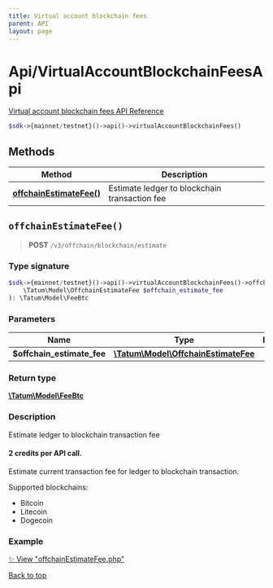 ```yaml
---
title: Virtual account blockchain fees
parent: API
layout: page
---
```


# Api/VirtualAccountBlockchainFeesApi

[Virtual account blockchain fees API Reference](https://apidoc.tatum.io/tag/Virtual-account-blockchain-fees/)

```php
$sdk->{mainnet/testnet}()->api()->virtualAccountBlockchainFees()
```

## Methods

Method | Description
------------- | -------------
[**offchainEstimateFee()**](#offchainestimatefee) | Estimate ledger to blockchain transaction fee


## `offchainEstimateFee()`

> **POST** `/v3/offchain/blockchain/estimate`

### Type signature

```php
$sdk->{mainnet/testnet}()->api()->virtualAccountBlockchainFees()->offchainEstimateFee(
    \Tatum\Model\OffchainEstimateFee $offchain_estimate_fee
): \Tatum\Model\FeeBtc
```

### Parameters

Name | Type | Description  | Notes
------------- | ------------- | ------------- | -------------
 **$offchain_estimate_fee** | [**\Tatum\Model\OffchainEstimateFee**](../../Model/OffchainEstimateFee) |  |

### Return type

[**\Tatum\Model\FeeBtc**](../../Model/FeeBtc)

### Description

Estimate ledger to blockchain transaction fee

<h4>2 credits per API call.</h4>

 Estimate current transaction fee for ledger to blockchain transaction.

 Supported blockchains: 

<ul> <li>Bitcoin</li> <li>Litecoin</li> <li>Dogecoin</li> </ul>

### Example

[✨ View "offchainEstimateFee.php"](https://github.com/tatumio/tatum-php/blob/master/examples/Api/VirtualAccountBlockchainFeesApi/offchainEstimateFee.php)

[Back to top](#top)


